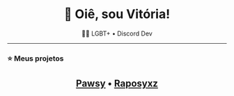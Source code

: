 <h1 align="center">👋 Oiê, sou Vitória!</h1>
<p align="center">🏳️‍🌈 LGBT+ • Discord Dev</p>

---

### ⭐ Meus projetos

<div align="center">
  <h2><a href="https://pawsy.gay/">Pawsy</a> • <a href="https://raposyxz.fun/">Raposyxz</a></h2>
</div>
<br/>

